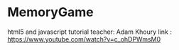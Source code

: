 # MemoryGame
html5 and javascript tutorial
teacher: Adam Khoury
link : https://www.youtube.com/watch?v=c_ohDPWmsM0
